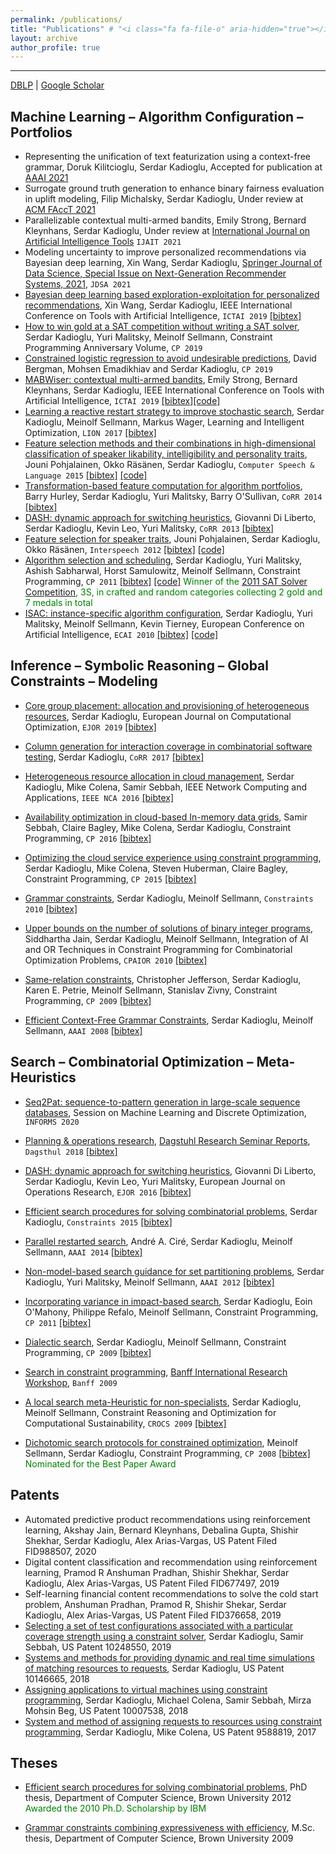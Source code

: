 ```yaml
---
permalink: /publications/
title: "Publications" # "<i class="fa fa-file-o" aria-hidden="true"></i> <i class="fa fa-file-text-o" aria-hidden="true"></i> <i class="fa fa-file-pdf-o" aria-hidden="true"></i> <i class="fa fa-file-text" aria-hidden="true"></i> <i class="fa fa-file" aria-hidden="true"></i> <i class="fa fa-files-o" aria-hidden="true"></i> 
layout: archive
author_profile: true
---
```


---

<a href="https://dblp.org/pid/35/5878.html"><i class="fa fa-link" aria-hidden="true"></i> DBLP</a>  \| [<a href="https://scholar.google.com/citations?user=tOgYtHkAAAAJ"><i class="fas fa-fw fa-graduation-cap"></i> Google Scholar</a>](https://scholar.google.com/citations?user=tOgYtHkAAAAJ&hl=en)


## Machine Learning – Algorithm **Configuration** – Portfolios
* Representing the unification of text featurization using a context-free grammar, Doruk Kilitcioglu, Serdar Kadioglu, Accepted for publication at [AAAI 2021](https://aaai.org/Conferences/AAAI-21/) 
* Surrogate ground truth generation to enhance binary fairness evaluation in uplift modeling, Filip Michalsky, Serdar Kadioglu, Under review at [ACM FAccT 2021](https://facctconference.org/2021/)
* Parallelizable contextual multi-armed bandits, Emily Strong, Bernard Kleynhans, Serdar Kadioglu, Under review at [International Journal on Artificial Intelligence Tools](https://www.worldscientific.com/worldscinet/ijait) `IJAIT 2021`
* Modeling  uncertainty  to improve personalized recommendations via Bayesian deep learning, Xin Wang, Serdar Kadioglu, [Springer Journal of Data Science, Special Issue on Next-Generation Recommender Systems, 2021](https://www.springer.com/journal/41060/updates), `JDSA 2021`
* [Bayesian deep learning based exploration-exploitation for personalized recommendations](https://ieeexplore.ieee.org/document/8995445), Xin Wang, Serdar Kadioglu, IEEE International Conference on Tools with Artificial Intelligence, `ICTAI 2019` [[bibtex]](https://dblp.org/rec/conf/ictai/WangK19.html?view=bibtex)
* [How to win gold at a SAT competition without writing a SAT solver](https://freuder.files.wordpress.com/2019/09/2011-freuder-algorithm-selection-and-scheduling.pdf), Serdar Kadioglu, Yuri Malitsky, Meinolf Sellmann, Constraint Programming Anniversary Volume, `CP 2019`
* [Constrained logistic regression to avoid undesirable predictions](https://cp2019.a4cp.org/accepted_abstracts.html), David Bergman, Mohsen Emadikhiav and Serdar Kadioglu, `CP 2019`
* [MABWiser: contextual multi-armed bandits](https://ieeexplore.ieee.org/document/8995418), Emily Strong, Bernard Kleynhans, Serdar Kadioglu, IEEE International Conference on Tools with Artificial Intelligence, `ICTAI 2019` [[bibtex]](https://dblp.org/rec/conf/ictai/StrongKK19.html?view=bibtex)[[code]](https://github.com/fmr-llc/mabwiser)
* [Learning a reactive restart strategy to improve stochastic search](https://link.springer.com/chapter/10.1007/978-3-319-69404-7_8), Serdar Kadioglu, Meinolf Sellmann, Markus Wager, Learning and Intelligent Optimization, `LION 2017` [[bibtex]](https://dblp.org/rec/conf/lion/KadiogluSW17.html?view=bibtex)
* [Feature selection methods and their combinations in high-dimensional classification of speaker likability, intelligibility and personality traits](https://www.sciencedirect.com/science/article/abs/pii/S0885230813001113), Jouni Pohjalainen, Okko Räsänen, Serdar Kadioglu, `Computer Speech & Language 2015` [[bibtex]](http://dblp.uni-trier.de/rec/bibtex/journals/csl/PohjalainenRK15) [[code]](https://sites.google.com/site/serdrk/software)
* [Transformation-based feature computation for algorithm portfolios](http://arxiv.org/abs/1401.2474), Barry Hurley, Serdar Kadioglu, Yuri Malitsky, Barry O'Sullivan, `CoRR 2014` [[bibtex]](http://dblp.uni-trier.de/rec/bibtex/journals/corr/0001KMO14)
* [DASH: dynamic approach for switching heuristics](http://arxiv.org/abs/1307.4689), Giovanni Di Liberto, Serdar Kadioglu, Kevin Leo, Yuri Malitsky, `CoRR 2013` [[bibtex]](http://dblp.uni-trier.de/rec/bibtex/journals/corr/LibertoKLM13)
* [Feature selection for speaker traits](http://users.tkk.fi/~jpohjala/publications/is12stc.pdf), Jouni Pohjalainen, Serdar Kadioglu, Okko Räsänen, `Interspeech 2012` [[bibtex]](http://dblp.uni-trier.de/rec/bibtex/conf/interspeech/PohjalainenKR12) [[code]](https://sites.google.com/site/serdrk/software)
* [Algorithm selection and scheduling](http://www.springerlink.com/content/v8mg1p4375646226/), Serdar Kadioglu, Yuri Malitsky, Ashish Sabharwal, Horst Samulowitz, Meinolf Sellmann, Constraint Programming, `CP 2011` [[bibtex]](http://dblp.uni-trier.de/rec/bibtex/conf/cp/KadiogluMSSS11) [[code]](https://sites.google.com/site/serdrk/software) <span style="color:green">Winner of the [2011 SAT Solver Competition](http://www.satcompetition.org/2011/), 3S, in crafted and random categories collecting 2 gold and 7 medals in total</span>
* [ISAC: instance-specific algorithm configuration](http://www.booksonline.iospress.nl/Content/View.aspx?piid=17848), Serdar Kadioglu, Yuri Malitsky, Meinolf Sellmann, Kevin Tierney, European Conference on Artificial Intelligence, `ECAI 2010` [[bibtex]](http://dblp.uni-trier.de/rec/bibtex/conf/ecai/KadiogluMST10) [[code]](https://sites.google.com/site/serdrk/software)


## Inference – Symbolic Reasoning – Global Constraints – Modeling
* [Core group placement: allocation and provisioning of heterogeneous resources](https://link.springer.com/article/10.1007/s13675-018-0095-9), Serdar Kadioglu, European Journal on Computational Optimization, `EJOR 2019` [[bibtex]](https://dblp.org/rec/journals/ejco/Kadioglu19.html?view=bibtex)


* [Column generation for interaction coverage in combinatorial software testing](https://arxiv.org/abs/1712.07081), Serdar Kadioglu, `CoRR 2017` [[bibtex]](https://dblp.org/rec/journals/corr/abs-1712-07081.html?view=bibtex)
* [Heterogeneous resource allocation in cloud management](http://ieeexplore.ieee.org/document/7778589/), Serdar Kadioglu, Mike Colena, Samir Sebbah, IEEE Network Computing and Applications, `IEEE NCA 2016` [[bibtex]](http://dblp.uni-trier.de/rec/bibtex/conf/nca/KadiogluCS16)


* [Availability optimization in cloud-based In-memory data grids](http://link.springer.com/chapter/10.1007%2F978-3-319-44953-1_42), Samir Sebbah, Claire Bagley, Mike Colena, Serdar Kadioglu, Constraint Programming, `CP 2016` [[bibtex]](http://dblp.uni-trier.de/rec/bibtex/conf/cp/SebbahBCK16)


* [Optimizing the cloud service experience using constraint programming](http://link.springer.com/chapter/10.1007%2F978-3-319-23219-5_43), Serdar Kadioglu, Mike Colena, Steven Huberman, Claire Bagley, Constraint Programming, `CP 2015` [[bibtex]](http://dblp.uni-trier.de/rec/bibtex/conf/cp/KadiogluCHB15)


* [Grammar constraints](http://www.springerlink.com/content/f2611u26624x6l04/), Serdar Kadioglu, Meinolf Sellmann, `Constraints 2010` [[bibtex]](http://dblp.uni-trier.de/rec/bibtex/journals/constraints/KadiogluS10)


* [Upper bounds on the number of solutions of binary integer programs](http://www.springerlink.com/content/l23l736k681t8800/), Siddhartha Jain, Serdar Kadioglu, Meinolf Sellmann, Integration of AI and OR Techniques in Constraint Programming for Combinatorial Optimization Problems, `CPAIOR 2010` [[bibtex]](http://dblp.uni-trier.de/rec/bibtex/conf/cpaior/JainKS10)


* [Same-relation constraints](http://www.springerlink.com/content/457363533277wj74/), Christopher Jefferson, Serdar Kadioglu, Karen E. Petrie, Meinolf Sellmann, Stanislav Zivny, Constraint Programming, `CP 2009` [[bibtex]](http://dblp.uni-trier.de/rec/bibtex/conf/cp/JeffersonKPSZ09)


* [Efficient Context-Free Grammar Constraints](http://www.aaai.org/Papers/AAAI/2008/AAAI08-049.pdf), Serdar Kadioglu, Meinolf Sellmann, `AAAI 2008` [[bibtex]](http://dblp.uni-trier.de/rec/bibtex/conf/aaai/KadiogluS08)


## Search – Combinatorial Optimization – Meta-Heuristics
* [Seq2Pat: sequence-to-pattern generation in large-scale sequence databases](http://meetings2.informs.org/wordpress/annual2020/), Session on Machine Learning and Discrete Optimization, `INFORMS 2020`
* [Planning & operations research](https://drops.dagstuhl.de/opus/volltexte/2018/9289/pdf/dagrep_v008_i002_p026_18071.pdf), [Dagstuhl Research Seminar Reports](https://www.dagstuhl.de/en/program/calendar/motivationstext/?semnr=18071), `Dagsthul 2018` [[bibtex]](https://dblp.org/rec/journals/dagstuhl-reports/BeckMRH18.html?view=bibtex)


* [DASH: dynamic approach for switching heuristics](http://link.springer.com/article/10.1007%2Fs10601-015-9211-0), Giovanni Di Liberto, Serdar Kadioglu, Kevin Leo, Yuri Malitsky, European Journal on Operations Research, `EJOR 2016` [[bibtex]](http://dblp.uni-trier.de/rec/bibtex/journals/eor/LibertoKLM16)


* [Efficient search procedures for solving combinatorial problems](http://link.springer.com/article/10.1007%2Fs10601-015-9211-0), Serdar Kadioglu, `Constraints 2015` [[bibtex]](http://dblp.uni-trier.de/rec/bibtex/journals/constraints/Kadioglu15)


* [Parallel restarted search](https://www.aaai.org/ocs/index.php/AAAI/AAAI14/paper/viewFile/8597/8509), André A. Ciré, Serdar Kadioglu, Meinolf Sellmann, `AAAI 2014` [[bibtex]](http://dblp.uni-trier.de/rec/bibtex/conf/aaai/CireKS14)


* [Non-model-based search guidance for set partitioning problems](http://www.aaai.org/ocs/index.php/AAAI/AAAI12/paper/view/5082), Serdar Kadioglu, Yuri Malitsky, Meinolf Sellmann, `AAAI 2012` [[bibtex]](http://dblp.uni-trier.de/rec/bibtex/conf/aaai/KadiogluMS12)


* [Incorporating variance in impact-based search](http://www.springerlink.com/content/h547560385268qp0/), Serdar Kadioglu, Eoin O'Mahony, Philippe Refalo, Meinolf Sellmann, Constraint Programming, `CP 2011` [[bibtex]](http://dblp.uni-trier.de/rec/bibtex/conf/cp/KadiogluORS11)


* [Dialectic search](https://link.springer.com/chapter/10.1007/978-3-642-04244-7_39), Serdar Kadioglu, Meinolf Sellmann, Constraint Programming, `CP 2009` [[bibtex]](http://dblp.uni-trier.de/rec/bibtex/conf/cp/KadiogluS09)


* [Search in constraint programming](https://www.birs.ca/workshops/2009/09w5125/report09w5125.pdf), [Banff International Research Workshop](https://www.birs.ca/events/2009/5-day-workshops/09w5125), `Banff 2009`


* [A local search meta-Heuristic for non-specialists](http://www.computational-sustainability.org/crocs09/papers/kadioglu-crocs09.pdf), Serdar Kadioglu, Meinolf Sellmann, Constraint Reasoning and Optimization for Computational Sustainability, `CROCS 2009` [[bibtex]](https://scholar.googleusercontent.com/citations?view_op=export_citations&user=tOgYtHkAAAAJ&s=tOgYtHkAAAAJ:UeHWp8X0CEIC&citsig=AMstHGQAAAAAWAk8WmI6V5Rczo_KCQHRd3ICDHpfdscW&hl=en&cit_fmt=0)


* [Dichotomic search protocols for constrained optimization](http://www.springerlink.com/content/f4745272hh656804/), Meinolf Sellmann, Serdar Kadioglu, Constraint Programming, `CP 2008` [[bibtex]](http://dblp.uni-trier.de/rec/bibtex/conf/cp/SellmannK08) <span style="color:green">Nominated for the Best Paper Award</span>

## Patents

* Automated predictive product recommendations using reinforcement learning, Akshay Jain, Bernard Kleynhans, Debalina Gupta, Shishir Shekhar, Serdar Kadioglu, Alex Arias-Vargas, US Patent Filed FID988507, 2020
* Digital content classification and recommendation using reinforcement learning, Pramod R
  Anshuman Pradhan, Shishir Shekhar, Serdar Kadioglu, Alex Arias-Vargas, US Patent Filed FID677497, 2019
* Self-learning financial content recommendations to solve the cold start problem, Anshuman Pradhan, Pramod R, Shishir Shekar, Serdar Kadioglu, Alex Arias-Vargas, US Patent Filed FID376658, 2019
* [Selecting a set of test configurations associated with a particular coverage strength using a constraint solver](http://patft.uspto.gov/netacgi/nph-Parser?Sect1=PTO2&Sect2=HITOFF&p=1&u=%2Fnetahtml%2FPTO%2Fsearch-bool.html&r=4&f=G&l=50&co1=AND&d=PTXT&s1=kadioglu.INNM.&OS=IN/kadioglu&RS=IN/kadioglu), Serdar Kadioglu, Samir Sebbah, US Patent 10248550, 2019
* [Systems and methods for providing dynamic and real time simulations of matching resources to requests](http://patft.uspto.gov/netacgi/nph-Parser?Sect1=PTO2&Sect2=HITOFF&u=%2Fnetahtml%2FPTO%2Fsearch-adv.htm&r=1&p=1&f=G&l=50&d=PTXT&S1=10146665.PN.&OS=PN/10146665&RS=PN/10146665), Serdar Kadioglu, US Patent 10146665, 2018
* [Assigning applications to virtual machines using constraint programming](http://patft.uspto.gov/netacgi/nph-Parser?Sect1=PTO2&Sect2=HITOFF&u=%2Fnetahtml%2FPTO%2Fsearch-adv.htm&r=1&p=1&f=G&l=50&d=PTXT&S1=10007538.PN.&OS=PN/10007538&RS=PN/10007538), Serdar Kadioglu, Michael Colena, Samir Sebbah, Mirza Mohsin Beg, US Patent 10007538, 2018
* [System and method of assigning requests to resources using constraint programming](https://patentimages.storage.googleapis.com/b0/01/91/a8b561767bc476/US9588819.pdf), Serdar Kadioglu, Mike Colena, US Patent 9588819, 2017 

## Theses

* [Efficient search procedures for solving combinatorial problems](http://www.cs.brown.edu/research/pubs/theses/phd/2012/kadioglu.pdf), PhD thesis, Department of Computer Science, Brown University 2012 <span style="color:green">Awarded the 2010 Ph.D. Scholarship by IBM</span>


* [Grammar constraints combining expressiveness with efficiency](http://www.cs.brown.edu/research/pubs/theses/masters/2009/kadioglu.pdf), M.Sc. thesis, Department of Computer Science, Brown University 2009

    

